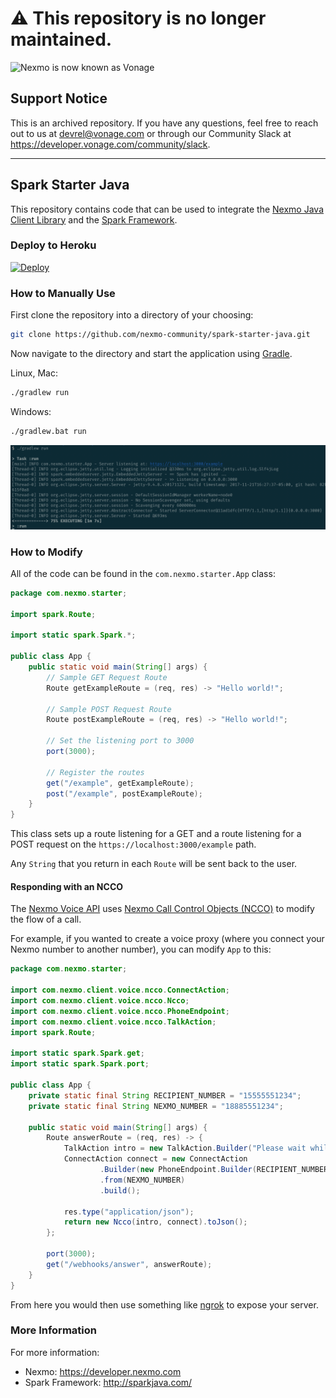 # ⚠️ This repository is no longer maintained.

<img src="https://developer.nexmo.com/assets/images/Vonage_Nexmo.svg" height="48px" alt="Nexmo is now known as Vonage" />

## Support Notice
This is an archived repository. If you have any questions, feel free to reach out to us at devrel@vonage.com or through our Community Slack at https://developer.vonage.com/community/slack.

<hr />

## Spark Starter Java

This repository contains code that can be used to integrate the [Nexmo Java Client Library](https://github.com/Nexmo/nexmo-java) and the [Spark Framework](http://sparkjava.com/).

### Deploy to Heroku
[![Deploy](https://www.herokucdn.com/deploy/button.svg)](https://nexmo.dev/nexmo-spark-java-heroku)

### How to Manually Use
First clone the repository into a directory of your choosing:

```sh
git clone https://github.com/nexmo-community/spark-starter-java.git
```

Now navigate to the directory and start the application using [Gradle](https://gradle.org/).

Linux, Mac:
```sh
./gradlew run
```

Windows:
```sh
./gradlew.bat run
```

![Console output showing that the server is running](application-running.png)

### How to Modify

All of the code can be found in the `com.nexmo.starter.App` class:

```java
package com.nexmo.starter;

import spark.Route;

import static spark.Spark.*;

public class App {
    public static void main(String[] args) {
        // Sample GET Request Route
        Route getExampleRoute = (req, res) -> "Hello world!";

        // Sample POST Request Route
        Route postExampleRoute = (req, res) -> "Hello world!";

        // Set the listening port to 3000
        port(3000);

        // Register the routes
        get("/example", getExampleRoute);
        post("/example", postExampleRoute);
    }
}
```

This class sets up a route listening for a GET and a route listening for a POST request on the `https://localhost:3000/example` path.

Any `String` that you return in each `Route` will be sent back to the user.

#### Responding with an NCCO

The [Nexmo Voice API](https://developer.nexmo.com/voice/voice-api/overview) uses [Nexmo Call Control Objects (NCCO)](https://developer.nexmo.com/voice/voice-api/guides/ncco) to modify the flow of a call.

For example, if you wanted to create a voice proxy (where you connect your Nexmo number to another number), you can modify `App` to this:

```java
package com.nexmo.starter;

import com.nexmo.client.voice.ncco.ConnectAction;
import com.nexmo.client.voice.ncco.Ncco;
import com.nexmo.client.voice.ncco.PhoneEndpoint;
import com.nexmo.client.voice.ncco.TalkAction;
import spark.Route;

import static spark.Spark.get;
import static spark.Spark.port;

public class App {
    private static final String RECIPIENT_NUMBER = "15555551234";
    private static final String NEXMO_NUMBER = "18885551234";

    public static void main(String[] args) {
        Route answerRoute = (req, res) -> {
            TalkAction intro = new TalkAction.Builder("Please wait while we connect you").build();
            ConnectAction connect = new ConnectAction
                    .Builder(new PhoneEndpoint.Builder(RECIPIENT_NUMBER).build())
                    .from(NEXMO_NUMBER)
                    .build();

            res.type("application/json");
            return new Ncco(intro, connect).toJson();
        };

        port(3000);
        get("/webhooks/answer", answerRoute);
    }
}
```

From here you would then use something like [ngrok](https://ngrok.com/) to expose your server.

### More Information
For more information:
- Nexmo: https://developer.nexmo.com
- Spark Framework: http://sparkjava.com/


